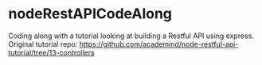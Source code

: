 # nodeRestAPICodeAlong
Coding along with a tutorial looking at building a Restful API using express. Original tutorial repo: https://github.com/academind/node-restful-api-tutorial/tree/13-controllers
